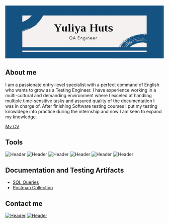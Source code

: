 ![Header](https://github.com/YuliaGuts/YuliaGuts/blob/9d0ad675ed562a833111432446e4575865e21b80/assets/Header%20for%20Git.png)

## About me
I am a passionate entry-level specialist with a perfect command of English who wants to grow as a Testing Engineer. I have experience working in a multi-cultural and demanding environment where I exceled at handling multiple time-sensitive tasks and assured quality of the documentation I was in charge of. After finishing Software testing courses I put my testing knowldege into practice during the internship and now I am keen to expand my knowledge.

[My CV](https://github.com/YuliaGuts/Portfolio/blob/2d2b246f97d68a1bc408d3d3bac7386172fcf29f/Yuliya%20Huts%20-%20CV%20final.pdf)

## Tools
![Header](https://img.shields.io/badge/Jira-090909?style=for-the-badge&logo=jira&logoColor=136be1)
![Header](https://img.shields.io/badge/Postman-090909?style=for-the-badge&logo=postman&logoColor=f76935)
![Header](https://img.shields.io/badge/DevTools-090909?style=for-the-badge&logo=googlechrome&logoColor=2674f2)
![Header](https://img.shields.io/badge/Github-090909?style=for-the-badge&logo=github&logoColor=8cc4d7)
![Header](https://img.shields.io/badge/AndroidStudio-090909?style=for-the-badge&logo=androidstudio&logoColor=3ad07d)
![Header](https://img.shields.io/badge/SQL-090909?style=for-the-badge&logo=sql&logoColor=00618a)


## Documentation and Testing Artifacts
- [SQL Queries](https://github.com/YuliaGuts/SQL-queries.git)
- [Postman Collection](https://www.postman.com/avionics-geoscientist-84982666/workspace/public-space/collection/21073498-d12f188e-ae04-49ab-a25f-2bf8eb2d6f2f?action=share&creator=21073498)


## Contact me
[![Header](https://img.shields.io/badge/Telegram-090909?style=for-the-badge&logo=telegram&logoColor=31a5db)](https://t.me/yulia_gutz)
[![Header](https://img.shields.io/badge/Linkedin-090909?style=for-the-badge&logo=linkedin&logoColor=0073b1)](https://www.linkedin.com/in/yuliyahuts21/)
